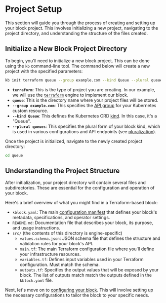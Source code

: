 # Project Setup

This section will guide you through the process of creating and setting up your block project. This
involves initializing a new project, navigating to the project directory, and understanding the
structure of the files created.

## Initialize a New Block Project Directory

To begin, you'll need to initialize a new block project. This can be done using the `kb`
command-line tool. The command below will create a new project with the specified parameters:

```bash
kb init terraform queue --group example.com --kind Queue --plural queues
```

- **`terraform`**: This is the type of project you are creating. In our example, we will use the [`terraform`](/docs/reference/supported-engines/terraform) engine to implement our block.
- **`queue`**: This is the directory name where your project files will be stored.
- **`--group example.com`**: This specifies the [API
  group](https://kubernetes.io/docs/concepts/overview/working-with-objects/kubernetes-api/#api-groups)
  for your Kubernetes custom resource.
- **`--kind Queue`**: This defines the Kubernetes CRD
  [kind](https://kubernetes.io/docs/concepts/overview/working-with-objects/kubernetes-api/#kinds-and-kinds).
  In this case, it's a "Queue".
- **`--plural queues`**: This specifies the plural form of your block kind, which is used in various
  configurations and API endpoints (see
  [pluralization](https://kubernetes.io/docs/concepts/overview/working-with-objects/names/#plural-names)).

Once the project is initialized, navigate to the newly created project directory:

```bash
cd queue
```

## Understanding the Project Structure

After initialization, your project directory will contain several files and subdirectories. These
are essential for the configuration and operation of your block.

Here's a brief overview of what you might find in a Terraform-based block:

- `kblock.yaml`: The main [configuration manifest](/docs/reference/01-manifest.md) that defines your block's metadata, specifications, and operator settings.
- `README.md`: Documentation file that describes your block, its purpose, and usage instructions.
- `src/` (the contents of this directory is engine-specific)
  - `values.schema.json`: JSON schema file that defines the structure and validation rules for your block's API.
  - `main.tf`: The main Terraform configuration file where you'll define your infrastructure resources.
  - `variables.tf`: Defines input variables used in your Terraform configuration. Must match the schema.
  - `outputs.tf`: Specifies the output values that will be exposed by your block. The list of
    outputs match match the outputs defined in the `kblock.yaml` file.

Next, let's move on to [configuring your block](/docs/user-guide/04-block-configuration.mdx). This will involve setting
up the necessary configurations to tailor the block to your specific needs. 
